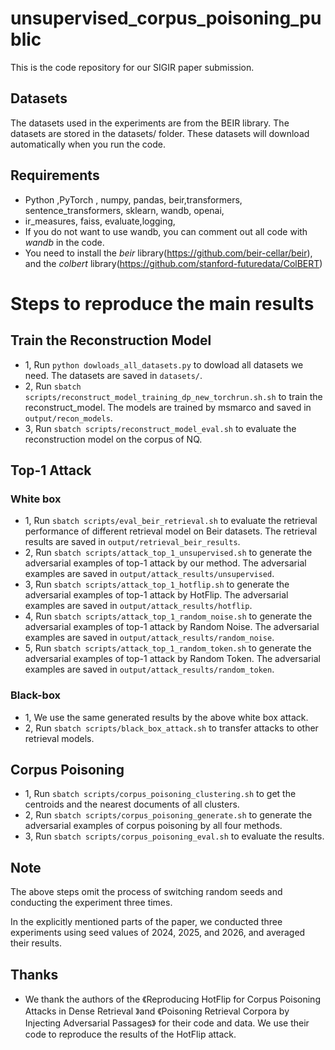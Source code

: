 # unsupervised_corpus_poisoning_public
This is the code repository for our SIGIR paper submission.

## Datasets

The datasets used in the experiments are from the BEIR library. The datasets are stored in the datasets/ folder. These datasets will download automatically when you run the code.

## Requirements
- Python ,PyTorch , numpy, pandas, beir,transformers, sentence_transformers, sklearn, wandb, openai, 
- ir_measures, faiss, evaluate,logging, 
- If you do not want to use wandb, you can comment out all code with *wandb* in the code.
- You need to install the *beir* library(https://github.com/beir-cellar/beir), and the *colbert* library(https://github.com/stanford-futuredata/ColBERT)

# Steps to reproduce the main results
## Train the Reconstruction Model
- 1, Run `python dowloads_all_datasets.py` to dowload all datasets we need. The datasets are saved in `datasets/`.
- 2, Run `sbatch scripts/reconstruct_model_training_dp_new_torchrun.sh.sh` to train the reconstruct_model. The models are trained by msmarco and  saved in `output/recon_models`.
- 3, Run `sbatch scripts/reconstruct_model_eval.sh` to evaluate the reconstruction model on the corpus of NQ. 

## Top-1 Attack 
### White box
- 1, Run `sbatch scripts/eval_beir_retrieval.sh` to evaluate the retrieval performance of different retrieval model on Beir datasets. The retrieval results are saved in `output/retrieval_beir_results`.
- 2, Run `sbatch scripts/attack_top_1_unsupervised.sh` to generate the adversarial examples of top-1 attack by our method. The adversarial examples are saved in `output/attack_results/unsupervised`.
- 3, Run `sbatch scripts/attack_top_1_hotflip.sh` to generate the adversarial examples of top-1 attack by HotFlip. The adversarial examples are saved in `output/attack_results/hotflip`.
- 4, Run `sbatch scripts/attack_top_1_random_noise.sh` to generate the adversarial examples of top-1 attack by Random Noise. The adversarial examples are saved in `output/attack_results/random_noise`.
- 5, Run `sbatch scripts/attack_top_1_random_token.sh` to generate the adversarial examples of top-1 attack by Random Token. The adversarial examples are saved in `output/attack_results/random_token`.
### Black-box 
- 1, We use the same generated results by the above white box attack.
- 2, Run `sbatch scripts/black_box_attack.sh` to transfer attacks to other retrieval models.


## Corpus Poisoning
- 1, Run `sbatch scripts/corpus_poisoning_clustering.sh` to get the centroids and the nearest documents of all clusters.
- 2, Run `sbatch scripts/corpus_poisoning_generate.sh` to generate the adversarial examples of corpus poisoning by all four methods.
- 3, Run `sbatch scripts/corpus_poisoning_eval.sh` to evaluate the results.


## Note
The above steps omit the process of switching random seeds and conducting the experiment three times.  

In the explicitly mentioned parts of the paper, we conducted three experiments using seed values of 2024, 2025, and 2026, and averaged their results.

## Thanks 
- We thank the authors of the 《Reproducing HotFlip for Corpus Poisoning Attacks in Dense Retrieval 》and 《Poisoning Retrieval Corpora by Injecting Adversarial Passages》 for their code and data. We use their code to reproduce the results of the HotFlip attack.
